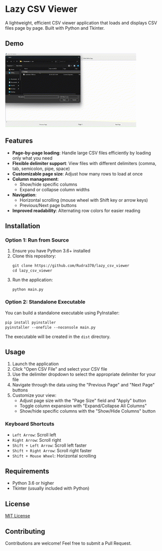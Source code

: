 # Lazy CSV Viewer

A lightweight, efficient CSV viewer application that loads and displays CSV files page by page. Built with Python and Tkinter.

## Demo

![Demo](demo.gif)

## Features

- **Page-by-page loading**: Handle large CSV files efficiently by loading only what you need
- **Flexible delimiter support**: View files with different delimiters (comma, tab, semicolon, pipe, space)
- **Customizable page size**: Adjust how many rows to load at once
- **Column management**:
  - Show/hide specific columns
  - Expand or collapse column widths
- **Navigation**:
  - Horizontal scrolling (mouse wheel with Shift key or arrow keys)
  - Previous/Next page buttons
- **Improved readability**: Alternating row colors for easier reading

## Installation

### Option 1: Run from Source

1. Ensure you have Python 3.6+ installed
2. Clone this repository:
   ```
   git clone https://github.com/Rudra370/lazy_csv_viewer
   cd lazy_csv_viewer
   ```
3. Run the application:
   ```
   python main.py
   ```

### Option 2: Standalone Executable

You can build a standalone executable using PyInstaller:

```
pip install pyinstaller
pyinstaller --onefile --noconsole main.py
```

The executable will be created in the `dist` directory.

## Usage

1. Launch the application
2. Click "Open CSV File" and select your CSV file
3. Use the delimiter dropdown to select the appropriate delimiter for your file
4. Navigate through the data using the "Previous Page" and "Next Page" buttons
5. Customize your view:
   - Adjust page size with the "Page Size" field and "Apply" button
   - Toggle column expansion with "Expand/Collapse All Columns"
   - Show/hide specific columns with the "Show/Hide Columns" button

### Keyboard Shortcuts

- `Left Arrow`: Scroll left
- `Right Arrow`: Scroll right
- `Shift + Left Arrow`: Scroll left faster
- `Shift + Right Arrow`: Scroll right faster
- `Shift + Mouse Wheel`: Horizontal scrolling

## Requirements

- Python 3.6 or higher
- Tkinter (usually included with Python)

## License

[MIT License](LICENSE)

## Contributing

Contributions are welcome! Feel free to submit a Pull Request.
